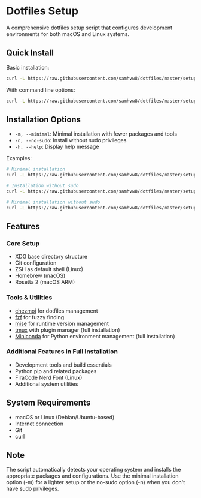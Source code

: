 # Dotfiles Setup

A comprehensive dotfiles setup script that configures development environments for both macOS and Linux systems.

## Quick Install

Basic installation:
```bash
curl -L https://raw.githubusercontent.com/samhvw8/dotfiles/master/setup.sh | bash
```

With command line options:
```bash
curl -L https://raw.githubusercontent.com/samhvw8/dotfiles/master/setup.sh | bash -s -- [OPTIONS]
```

## Installation Options

- `-m, --minimal`: Minimal installation with fewer packages and tools
- `-n, --no-sudo`: Install without sudo privileges
- `-h, --help`: Display help message

Examples:
```bash
# Minimal installation
curl -L https://raw.githubusercontent.com/samhvw8/dotfiles/master/setup.sh | bash -s -- -m

# Installation without sudo
curl -L https://raw.githubusercontent.com/samhvw8/dotfiles/master/setup.sh | bash -s -- -n

# Minimal installation without sudo
curl -L https://raw.githubusercontent.com/samhvw8/dotfiles/master/setup.sh | bash -s -- -m -n
```

## Features

### Core Setup
- XDG base directory structure
- Git configuration
- ZSH as default shell (Linux)
- Homebrew (macOS)
- Rosetta 2 (macOS ARM)

### Tools & Utilities
- [chezmoi](https://chezmoi.io) for dotfiles management
- [fzf](https://github.com/junegunn/fzf) for fuzzy finding
- [mise](https://mise.run) for runtime version management
- [tmux](https://github.com/tmux/tmux) with plugin manager (full installation)
- [Miniconda](https://docs.conda.io/en/latest/miniconda.html) for Python environment management (full installation)

### Additional Features in Full Installation
- Development tools and build essentials
- Python pip and related packages
- FiraCode Nerd Font (Linux)
- Additional system utilities

## System Requirements
- macOS or Linux (Debian/Ubuntu-based)
- Internet connection
- Git
- curl

## Note
The script automatically detects your operating system and installs the appropriate packages and configurations. Use the minimal installation option (-m) for a lighter setup or the no-sudo option (-n) when you don't have sudo privileges.
